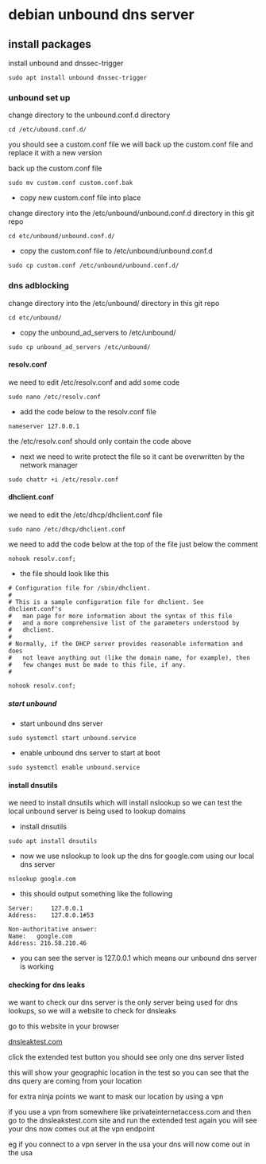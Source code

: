 # debian unbound dns server

## install packages

install unbound and dnssec-trigger

```
sudo apt install unbound dnssec-trigger
```
### unbound set up

change directory to the unbound.conf.d directory

```
cd /etc/ubound.conf.d/
```

you should see a custom.conf file
we will back up the custom.conf file and replace it with a new version

back up the custom.conf file

```
sudo mv custom.conf custom.conf.bak
```

* copy new custom.conf file into place

change directory into the /etc/unbound/unbound.conf.d directory in this git repo

```
cd etc/unbound/unbound.conf.d/
```

* copy the custom.conf file to /etc/unbound/unbound.conf.d

```
sudo cp custom.conf /etc/unbound/unbound.conf.d/
```


### dns adblocking

change directory into the /etc/unbound/ directory in this git repo

```
cd etc/unbound/
```

* copy the unbound_ad_servers to /etc/unbound/

```
sudo cp unbound_ad_servers /etc/unbound/
```

#### resolv.conf

we need to edit /etc/resolv.conf and add some code

```
sudo nano /etc/resolv.conf
```

* add the code below to the resolv.conf file

```
nameserver 127.0.0.1
```

the /etc/resolv.conf should only contain the code above

* next we need to write protect the file so it cant be overwritten by the network manager

```
sudo chattr +i /etc/resolv.conf
```

#### dhclient.conf

we need to edit the /etc/dhcp/dhclient.conf file

```
sudo nano /etc/dhcp/dhclient.conf
```

we need to add the code below at the top of the file just below the comment

```
nohook resolv.conf;
```

* the file should look like this

```
# Configuration file for /sbin/dhclient.
#
# This is a sample configuration file for dhclient. See dhclient.conf's
#	man page for more information about the syntax of this file
#	and a more comprehensive list of the parameters understood by
#	dhclient.
#
# Normally, if the DHCP server provides reasonable information and does
#	not leave anything out (like the domain name, for example), then
#	few changes must be made to this file, if any.
#

nohook resolv.conf;
```

##### start unbound

* start unbound dns server

```
sudo systemctl start unbound.service
```

* enable unbound dns server to start at boot

```
sudo systemctl enable unbound.service
```

#### install dnsutils

we need to install dnsutils which will install nslookup
so we can test the local unbound server is being used to lookup domains

* install dnsutils

```
sudo apt install dnsutils
```
* now we use nslookup to look up the dns for google.com using our local dns server

```
nslookup google.com
```

* this should output something like the following

```
Server:		127.0.0.1
Address:	127.0.0.1#53

Non-authoritative answer:
Name:	google.com
Address: 216.58.210.46
```

* you can see the server is 127.0.0.1 which means our unbound dns server is working

#### checking for dns leaks

we want to check our dns server is the only server being used for dns lookups,
so we will a website to check for dnsleaks

go to this website in your browser

[dnsleaktest.com](https://dnsleaktest.com)

click the extended test button
you should see only one dns server listed

this will show your geographic location in the test
so you can see that the dns query are coming from your location

for extra ninja points we want to mask our location by using a vpn

if you use a vpn from somewhere like privateinternetaccess.com 
and then go to the dnsleakstest.com site and run the extended test again you will see your dns now comes out at the vpn endpoint

eg if you connect to a vpn server in the usa your dns will now come out in the usa
